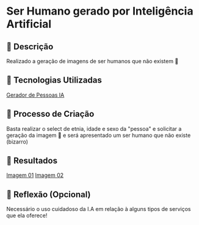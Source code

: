 # Ser Humano gerado por Inteligência Artificial

## 📒 Descrição
Realizado a geração de imagens de ser humanos que não existem 🤖

## 🤖 Tecnologias Utilizadas
[Gerador de Pessoas IA](https://this-person-does-not-exist.com/pt)

## 🧐 Processo de Criação
Basta realizar o select de etnia, idade e sexo da "pessoa" e solicitar a geração da imagem 🤯 e será apresentado um ser humano que não existe (bizarro)

## 🚀 Resultados
[Imagem 01](https://ibb.co/Tr4VnPt)
[Imagem 02](https://ibb.co/p0x71q9)

## 💭 Reflexão (Opcional)
Necessário o uso cuidadoso da I.A em relação à alguns tipos de serviços que ela oferece!
